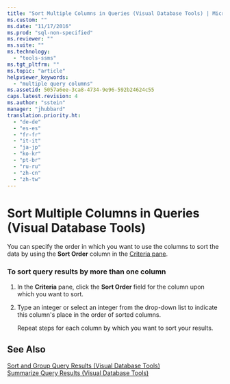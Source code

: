 ```yaml
---
title: "Sort Multiple Columns in Queries (Visual Database Tools) | Microsoft Docs"
ms.custom: ""
ms.date: "11/17/2016"
ms.prod: "sql-non-specified"
ms.reviewer: ""
ms.suite: ""
ms.technology: 
  - "tools-ssms"
ms.tgt_pltfrm: ""
ms.topic: "article"
helpviewer_keywords: 
  - "multiple query columns"
ms.assetid: 5057a6ee-3ca8-4734-9e96-592b24624c55
caps.latest.revision: 4
ms.author: "sstein"
manager: "jhubbard"
translation.priority.ht: 
  - "de-de"
  - "es-es"
  - "fr-fr"
  - "it-it"
  - "ja-jp"
  - "ko-kr"
  - "pt-br"
  - "ru-ru"
  - "zh-cn"
  - "zh-tw"
---
```

# Sort Multiple Columns in Queries (Visual Database Tools)
You can specify the order in which you want to use the columns to sort the data by using the **Sort Order** column in the [Criteria pane](../ssms/criteria-pane--visual-database-tools-.md).  
  
### To sort query results by more than one column  
  
1.  In the **Criteria** pane, click the **Sort Order** field for the column upon which you want to sort.  
  
2.  Type an integer or select an integer from the drop-down list to indicate this column's place in the order of sorted columns.  
  
    Repeat steps for each column by which you want to sort your results.  
  
## See Also  
[Sort and Group Query Results &#40;Visual Database Tools&#41;](../ssms/sort-and-group-query-results--visual-database-tools-.md)  
[Summarize Query Results &#40;Visual Database Tools&#41;](../ssms/summarize-query-results--visual-database-tools-.md)  
  
